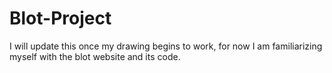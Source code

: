 # Blot-Project
I will update this once my drawing begins to work, for now I am familiarizing myself with the blot website and its code. 

